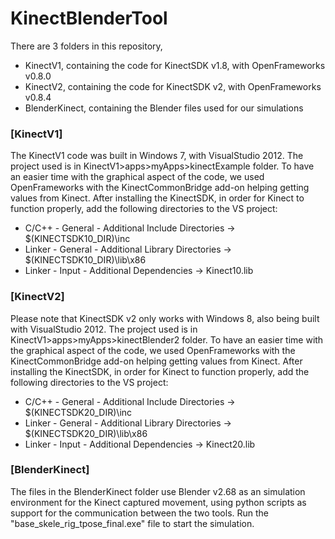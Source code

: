 # KinectBlenderTool

There are 3 folders in this repository,
- KinectV1, containing the code for KinectSDK v1.8, with OpenFrameworks v0.8.0
- KinectV2, containing the code for KinectSDK v2, with OpenFrameworks v0.8.4
- BlenderKinect, containing the Blender files used for our simulations

### [KinectV1]
The KinectV1 code was built in Windows 7, with VisualStudio 2012. The project used is in KinectV1>apps>myApps>kinectExample folder. To have an easier time with the graphical aspect of the code, we used OpenFrameworks with the KinectCommonBridge add-on helping getting values from Kinect. After installing the KinectSDK, in order for Kinect to function properly, add the following directories to the VS project:
- C/C++ - General - Additional Include Directories -> $(KINECTSDK10_DIR)\inc
- Linker - General - Additional Library Directories -> $(KINECTSDK10_DIR)\lib\x86
- Linker - Input - Additional Dependencies -> Kinect10.lib

### [KinectV2]
Please note that KinectSDK v2 only works with Windows 8, also being built with VisualStudio 2012. The project used is in KinectV1>apps>myApps>kinectBlender2 folder. To have an easier time with the graphical aspect of the code, we used OpenFrameworks with the KinectCommonBridge add-on helping getting values from Kinect. After installing the KinectSDK, in order for Kinect to function properly, add the following directories to the VS project:
- C/C++ - General - Additional Include Directories -> $(KINECTSDK20_DIR)\inc
- Linker - General - Additional Library Directories -> $(KINECTSDK20_DIR)\lib\x86
- Linker - Input - Additional Dependencies -> Kinect20.lib

### [BlenderKinect]
The files in the BlenderKinect folder use Blender v2.68 as an simulation environment for the Kinect captured movement, using python scripts as support for the communication between the two tools. Run the "base_skele_rig_tpose_final.exe" file to start the simulation.
